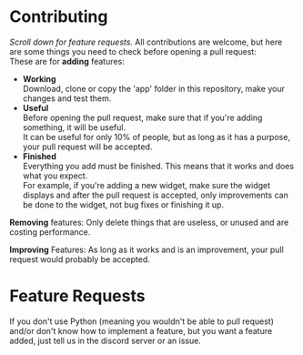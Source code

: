 # Contributing
*Scroll down for feature requests.*
All contributions are welcome, but here are some things you need to check before opening a pull request:<br>
These are for **adding** features:
* __Working__<br>
Download, clone or copy the 'app' folder in this repository, make your changes and test them.<br>
* __Useful__<br>
Before opening the pull request, make sure that if you're adding something, it will be useful.<br>
It can be useful for only 10% of people, but as long as it has a purpose, your pull request will be accepted.
* __Finished__<br>
Everything you add must be finished. This means that it works and does what you expect.<br>
For example, if you're adding a new widget, make sure the widget displays and after the pull request is accepted,
 only improvements can be done to the widget, not bug fixes or finishing it up.

**Removing** features:
Only delete things that are useless, or unused and are costing performance.<br>

**Improving** Features:
As long as it works and is an improvement, your pull request would probably be accepted.
# Feature Requests
If you don't use Python (meaning you wouldn't be able to pull request) and/or don't know how to implement a feature, but you want a feature added, just tell us in the discord server or an issue.

